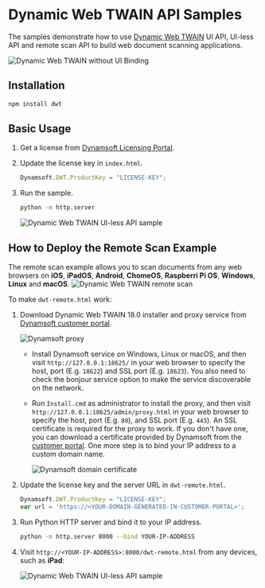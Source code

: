 # Dynamic Web TWAIN API Samples
The samples demonstrate how to use [Dynamic Web TWAIN](https://www.dynamsoft.com/web-twain/docs/info/api/Dynamsoft_WebTwainEnv.html) UI API, UI-less API and remote scan API to build web document scanning applications.

![Dynamic Web TWAIN without UI Binding](https://www.dynamsoft.com/codepool/img/2022/12/dynamic-web-twain-without-ui.png)


## Installation
```bash
npm install dwt
```

## Basic Usage
1. Get a license from [Dynamsoft Licensing Portal](https://www.dynamsoft.com/customer/license/trialLicense?product=dwt).
2. Update the license key in `index.html`.

    ```js
    Dynamsoft.DWT.ProductKey = "LICENSE-KEY";
    ```

3. Run the sample.

    ```bash
    python -m http.server
    ```


    ![Dynamic Web TWAIN UI-less API sample](https://www.dynamsoft.com/codepool/img/2022/12/dynamic-web-twain-custom-ui.gif)

## How to Deploy the Remote Scan Example
The remote scan example allows you to scan documents from any web browsers on **iOS**, **iPadOS**, **Android**, **ChomeOS**, **Raspberri Pi OS**, **Windows**, **Linux** and **macOS**.
![Dynamic Web TWAIN remote scan](https://www.dynamsoft.com/remote-scan/docs/assets/imgs/image1.png)

To make `dwt-remote.html` work:
1. Download Dynamic Web TWAIN 18.0 installer and proxy service from [Dynamsoft customer portal](https://www.dynamsoft.com/customer/download).
    
    ![Dynamsoft proxy](https://www.dynamsoft.com/codepool/img/2022/12/dynamsoft-proxy-download.png)

     - Install Dynamsoft service on Windows, Linux or macOS, and then visit `http://127.0.0.1:18625/` in your web browser to specify the host, port (E.g. `18622`) and SSL port (E.g. `18623`). You also need to check the bonjour service option to make the service discoverable on the network. 
              
     - Run `Install.cmd` as administrator to install the proxy, and then visit `http://127.0.0.1:18625/admin/proxy.html` in your web browser to specify the host, port (E.g. `80`), and SSL port (E.g. `443`). An SSL certificate is required for the proxy to work. If you don't have one, you can download a certificate provided by Dynamsoft from the [customer portal](https://www.dynamsoft.com/customer/account/certificate). One more step is to bind your IP address to a custom domain name. 
         
        ![Dynamsoft domain certificate](https://www.dynamsoft.com/codepool/img/2022/12/dynamsoft-domain-certificate.png)
    
2. Update the license key and the server URL in `dwt-remote.html`.

    ```js
    Dynamsoft.DWT.ProductKey = "LICENSE-KEY";
    var url = 'https://<YOUR-DOMAIN-GENERATED-IN-CUSTOMER-PORTAL>';
    ```
3. Run Python HTTP server and bind it to your IP address.

    ```bash
    python -m http.server 8000 --bind YOUR-IP-ADDRESS
    ```
4. Visit `http://<YOUR-IP-ADDRESS>:8000/dwt-remote.html` from any devices, such as **iPad**:

    ![Dynamic Web TWAIN UI-less API sample](https://www.dynamsoft.com/codepool/img/2022/12/remote-scan-document-network-scanner.jpg)
